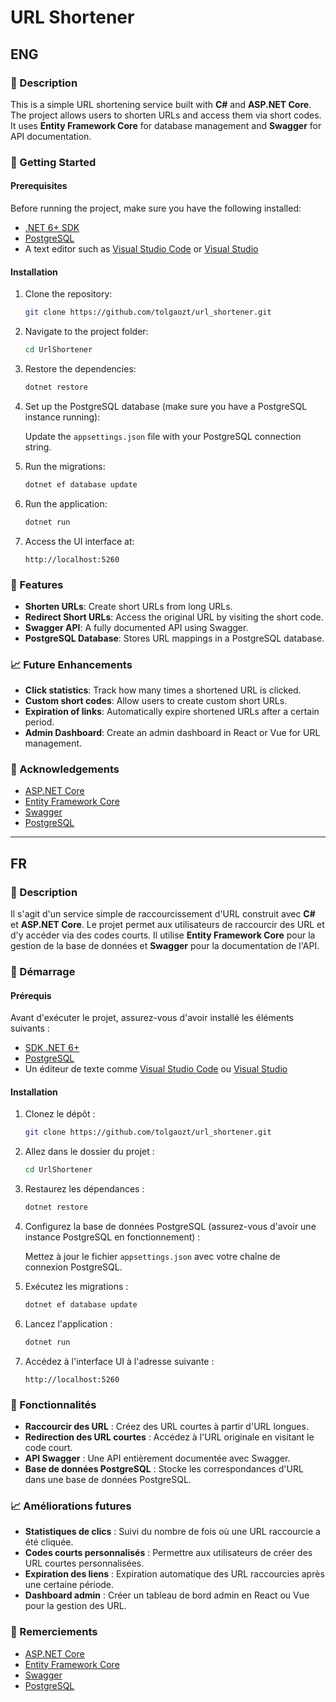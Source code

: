 # URL Shortener


## ENG

### 🚀 Description

This is a simple URL shortening service built with **C#** and **ASP.NET Core**. The project allows users to shorten URLs and access them via short codes. It uses **Entity Framework Core** for database management and **Swagger** for API documentation.

### 🔧 Getting Started

#### Prerequisites

Before running the project, make sure you have the following installed:

- [.NET 6+ SDK](https://dotnet.microsoft.com/download/dotnet)
- [PostgreSQL](https://www.postgresql.org/download/)
- A text editor such as [Visual Studio Code](https://code.visualstudio.com/) or [Visual Studio](https://visualstudio.microsoft.com/)

#### Installation

1. Clone the repository:

   ```bash
   git clone https://github.com/tolgaozt/url_shortener.git
   ```

2. Navigate to the project folder:

   ```bash
   cd UrlShortener
   ```

3. Restore the dependencies:

   ```bash
   dotnet restore
   ```

4. Set up the PostgreSQL database (make sure you have a PostgreSQL instance running):

   Update the `appsettings.json` file with your PostgreSQL connection string.

5. Run the migrations:

   ```bash
   dotnet ef database update
   ```

6. Run the application:

   ```bash
   dotnet run
   ```

7. Access the UI interface at:

   ```
   http://localhost:5260
   ```

### 🚀 Features

- **Shorten URLs**: Create short URLs from long URLs.
- **Redirect Short URLs**: Access the original URL by visiting the short code.
- **Swagger API**: A fully documented API using Swagger.
- **PostgreSQL Database**: Stores URL mappings in a PostgreSQL database.

### 📈 Future Enhancements

- **Click statistics**: Track how many times a shortened URL is clicked.
- **Custom short codes**: Allow users to create custom short URLs.
- **Expiration of links**: Automatically expire shortened URLs after a certain period.
- **Admin Dashboard**: Create an admin dashboard in React or Vue for URL management.


### 🤝 Acknowledgements

- [ASP.NET Core](https://dotnet.microsoft.com/apps/aspnet)
- [Entity Framework Core](https://docs.microsoft.com/en-us/ef/core/)
- [Swagger](https://swagger.io/)
- [PostgreSQL](https://www.postgresql.org/)

---

## FR

### 🚀 Description

Il s'agit d'un service simple de raccourcissement d'URL construit avec **C#** et **ASP.NET Core**. Le projet permet aux utilisateurs de raccourcir des URL et d'y accéder via des codes courts. Il utilise **Entity Framework Core** pour la gestion de la base de données et **Swagger** pour la documentation de l'API.

### 🔧 Démarrage

#### Prérequis

Avant d'exécuter le projet, assurez-vous d'avoir installé les éléments suivants :

- [SDK .NET 6+](https://dotnet.microsoft.com/download/dotnet)
- [PostgreSQL](https://www.postgresql.org/download/)
- Un éditeur de texte comme [Visual Studio Code](https://code.visualstudio.com/) ou [Visual Studio](https://visualstudio.microsoft.com/)

#### Installation

1. Clonez le dépôt :

   ```bash
   git clone https://github.com/tolgaozt/url_shortener.git
   ```

2. Allez dans le dossier du projet :

   ```bash
   cd UrlShortener
   ```

3. Restaurez les dépendances :

   ```bash
   dotnet restore
   ```

4. Configurez la base de données PostgreSQL (assurez-vous d'avoir une instance PostgreSQL en fonctionnement) :

   Mettez à jour le fichier `appsettings.json` avec votre chaîne de connexion PostgreSQL.

5. Exécutez les migrations :

   ```bash
   dotnet ef database update
   ```

6. Lancez l'application :

   ```bash
   dotnet run
   ```

7. Accédez à l'interface UI à l'adresse suivante :

   ```
   http://localhost:5260
   ```

### 🚀 Fonctionnalités

- **Raccourcir des URL** : Créez des URL courtes à partir d'URL longues.
- **Redirection des URL courtes** : Accédez à l'URL originale en visitant le code court.
- **API Swagger** : Une API entièrement documentée avec Swagger.
- **Base de données PostgreSQL** : Stocke les correspondances d'URL dans une base de données PostgreSQL.

### 📈 Améliorations futures

- **Statistiques de clics** : Suivi du nombre de fois où une URL raccourcie a été cliquée.
- **Codes courts personnalisés** : Permettre aux utilisateurs de créer des URL courtes personnalisées.
- **Expiration des liens** : Expiration automatique des URL raccourcies après une certaine période.
- **Dashboard admin** : Créer un tableau de bord admin en React ou Vue pour la gestion des URL.


### 🤝 Remerciements

- [ASP.NET Core](https://dotnet.microsoft.com/apps/aspnet)
- [Entity Framework Core](https://docs.microsoft.com/fr-fr/ef/core/)
- [Swagger](https://swagger.io/)
- [PostgreSQL](https://www.postgresql.org/)
